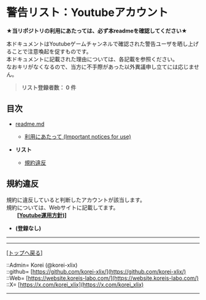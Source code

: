 # 警告リスト：Youtubeアカウント

**★当リポジトリの利用にあたっては、必ず本readmeを確認してください★**  
  

本ドキュメントはYoutubeゲームチャンネルで確認された警告ユーザを晒し上げることで注意喚起を促すものです。  
本ドキュメントに記載された理由については、各記載を参照ください。  
なおキリがなくなるので、当方に不手際があった以外異議申し立てには応じません。  
  
> **リスト登録者数： 0 件**  
  





## 目次

* [readme.md](./readme.md)
  * [利用にあたって (Important notices for use)](./readme.md#利用にあたっての注意事項--important-notices-for-use)

* **リスト**  
  * [規約違反](#規約違反)
  





## 規約違反

規約に違反していると判断したアカウントが該当します。  
規約については、Webサイトに記載してます。  
  　　**[[Youtube運用方針)](https://website.koreis-labo.com/rules/rule_youtube.htm)]**  
  

* **(登録なし)**  
  





***
***
[[トップへ戻る]](./readme.md)  
  
::Admin= Korei (@korei-xlix)  
::github= [https://github.com/korei-xlix/](https://github.com/korei-xlix/)  
::Web= [https://website.koreis-labo.com/](https://website.koreis-labo.com/)  
::X= [https://x.com/korei_xlix](https://x.com/korei_xlix)  
***
